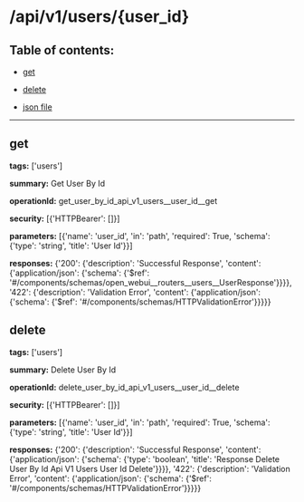 # /api/v1/users/{user_id}

## Table of contents:
- [get](#get)

- [delete](#delete)

- [json file](./_api_v1_users_{user_id}.json)

---
<a name="get"></a>
## get

**tags:** ['users']

**summary:** Get User By Id

**operationId:** get_user_by_id_api_v1_users__user_id__get

**security:** [{'HTTPBearer': []}]

**parameters:** [{'name': 'user_id', 'in': 'path', 'required': True, 'schema': {'type': 'string', 'title': 'User Id'}}]

**responses:** {'200': {'description': 'Successful Response', 'content': {'application/json': {'schema': {'$ref': '#/components/schemas/open_webui__routers__users__UserResponse'}}}}, '422': {'description': 'Validation Error', 'content': {'application/json': {'schema': {'$ref': '#/components/schemas/HTTPValidationError'}}}}}

<a name="delete"></a>
## delete

**tags:** ['users']

**summary:** Delete User By Id

**operationId:** delete_user_by_id_api_v1_users__user_id__delete

**security:** [{'HTTPBearer': []}]

**parameters:** [{'name': 'user_id', 'in': 'path', 'required': True, 'schema': {'type': 'string', 'title': 'User Id'}}]

**responses:** {'200': {'description': 'Successful Response', 'content': {'application/json': {'schema': {'type': 'boolean', 'title': 'Response Delete User By Id Api V1 Users  User Id  Delete'}}}}, '422': {'description': 'Validation Error', 'content': {'application/json': {'schema': {'$ref': '#/components/schemas/HTTPValidationError'}}}}}

